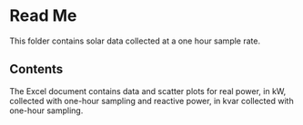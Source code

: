 # Read Me
This folder contains solar data collected at a one hour sample rate. 

## Contents
The Excel document contains data and scatter plots for real power, in kW, collected with one-hour sampling and reactive power, in kvar collected with one-hour sampling. 
